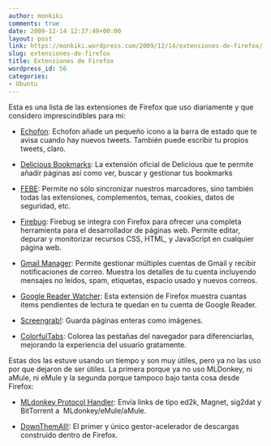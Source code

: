 ```yaml
---
author: monkiki
comments: true
date: 2009-12-14 12:37:49+00:00
layout: post
link: https://monkiki.wordpress.com/2009/12/14/extensiones-de-firefox/
slug: extensiones-de-firefox
title: Extensiones de Firefox
wordpress_id: 56
categories:
- Ubuntu
---
```


Esta es una lista de las extensiones de Firefox que uso diariamente y que considero imprescindibles para mi:

  * [Echofon](https://addons.mozilla.org/es-ES/firefox/addon/5081): Echofon añade un pequeño icono a la barra de estado que te avisa cuando hay nuevos tweets. También puede escribir tu propios tweets, claro.

  * [Delicious Bookmarks](https://addons.mozilla.org/es-ES/firefox/addon/3615): La extensión oficial de Delicious que te permite añadir páginas así como ver, buscar y gestionar tus bookmarks

  * [FEBE](https://addons.mozilla.org/es-ES/firefox/addon/2109): Permite no sólo sincronizar nuestros marcadores, sino también todas las extensiones, complementos, temas, cookies, datos de seguridad, etc.

  * [Firebug](https://addons.mozilla.org/es-ES/firefox/addon/1843): Firebug se integra con Firefox para ofrecer una completa herramienta para el desarrollador de páginas web. Permite editar, depurar y monitorizar recursos CSS, HTML, y JavaScript en cualquier página web.

  * [Gmail Manager](https://addons.mozilla.org/es-ES/firefox/addon/1320): Permite gestionar múltiples cuentas de Gmail y recibir notificaciones de correo. Muestra los detalles de tu cuenta incluyendo mensajes no leídos, spam, etiquetas, espacio usado y nuevos correos.

  * [Google Reader Watcher](https://addons.mozilla.org/es-ES/firefox/addon/4808): Esta extensión de Firefox muestra cuantas items pendientes de lectura te quedan en tu cuenta de Google Reader.

  * [Screengrab!](https://addons.mozilla.org/es-ES/firefox/addon/1146): Guarda páginas enteras como imágenes.

  * [ColorfulTabs](https://addons.mozilla.org/es-ES/firefox/addon/1368): Colorea las pestañas del navegador para diferenciarlas, mejorando la experiencia del usuario gratamente.

Estas dos las estuve usando un tiempo y son muy útiles, pero ya no las uso por que dejaron de ser útiles. La primera porque ya no uso MLDonkey, ni aMule, ni eMule y la segunda porque tampoco bajo tanta cosa desde Firefox:

  * [MLdonkey Protocol Handler](https://addons.mozilla.org/es-ES/firefox/addon/5005): Envía links de tipo ed2k, Magnet, sig2dat y BitTorrent a  MLdonkey/eMule/aMule.

  * [DownThemAll!](https://addons.mozilla.org/es-ES/firefox/addon/201): El primer y único gestor-acelerador de descargas construido dentro de Firefox.
